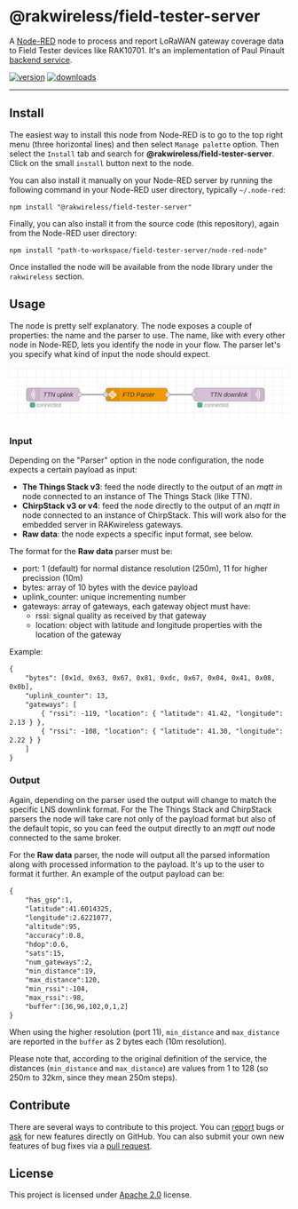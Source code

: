 @rakwireless/field-tester-server
================================

A [Node-RED](http://nodered.org) node to process and report LoRaWAN gateway coverage data to Field Tester devices like RAK10701. It's an implementation of Paul Pinault [backend service](https://github.com/disk91/WioLoRaWANFieldTester/blob/master/doc/DEVELOPMENT.md).

[![version](https://img.shields.io/npm/v/@rakwireless/field-tester-server.svg?logo=npm)](https://www.npmjs.com/package/@rakwireless/field-tester-server)
[![downloads](https://img.shields.io/npm/dm/@rakwireless/field-tester-server.svg)](https://www.npmjs.com/package/@rakwireless/field-tester-server)

---

## Install

The easiest way to install this node from Node-RED is to go to the top right menu (three horizontal lines) and then select `Manage palette` option. Then select the `Install` tab and search for **@rakwireless/field-tester-server**. Click on the small `install` button next to the node. 

You can also install it manually on your Node-RED server by running the following command in your Node-RED user directory, typically `~/.node-red`:

```
npm install "@rakwireless/field-tester-server"
```

Finally, you can also install it from the source code (this repository), again from the Node-RED user directory:

```
npm install "path-to-workspace/field-tester-server/node-red-node"
```

Once installed the node will be available from the node library under the `rakwireless` section.

## Usage
 
The node is pretty self explanatory. The node exposes a couple of properties: the name and the parser to use. The name, like with every other node in Node-RED, lets you identify the node in your flow. The parser let's you specify what kind of input the node should expect.

![Node-RED flow](assets/flow.png)

### Input

Depending on the "Parser" option in the node configuration, the node expects a certain payload as input:

* **The Things Stack v3**: feed the node directly to the output of an *mqtt in* node connected to an instance of The Things Stack (like TTN). 
* **ChirpStack v3 or v4**: feed the node directly to the output of an *mqtt in* node connected to an instance of ChirpStack. This will work also for the embedded server in RAKwireless gateways.
* **Raw data**: the node expects a specific input format, see below.

The format for the **Raw data** parser must be:

* port: 1 (default) for normal distance resolution (250m), 11 for higher precission (10m)
* bytes: array of 10 bytes with the device payload
* uplink_counter: unique incrementing number
* gateways: array of gateways, each gateway object must have:
    * rssi: signal quality as received by that gateway
    * location: object with latitude and longitude properties with the location of the gateway

Example:

```
{
    "bytes": [0x1d, 0x63, 0x67, 0x81, 0xdc, 0x67, 0x04, 0x41, 0x08, 0x0b],
    "uplink_counter": 13,
    "gateways": [
        { "rssi": -119, "location": { "latitude": 41.42, "longitude": 2.13 } },
        { "rssi": -108, "location": { "latitude": 41.30, "longitude": 2.22 } }
    ]
}
```

### Output

Again, depending on the parser used the output will change to match the specific LNS downlink format. For the The Things Stack and ChirpStack parsers the node will take care not only of the payload format but also of the default topic, so you can feed the output directly to an *mqtt out* node connected to the same broker.

For the **Raw data** parser, the node will output all the parsed information along with processed information to the payload. It's up to the user to format it further. An example of the output payload can be:

```
{
    "has_gsp":1,
    "latitude":41.6014325,
    "longitude":2.6221077,
    "altitude":95,
    "accuracy":0.8,
    "hdop":0.6,
    "sats":15,
    "num_gateways":2,
    "min_distance":19,
    "max_distance":120,
    "min_rssi":-104,
    "max_rssi":-98,
    "buffer":[36,96,102,0,1,2]
}
```

When using the higher resolution (port 11), <code>min_distance</code> and <code>max_distance</code> are reported in the <code>buffer</code> as 2 bytes each (10m resolution).

Please note that, according to the original definition of the service, the distances (`min_distance` and `max_distance`) are values from 1 to 128 (so 250m to 32km, since they mean 250m steps). 

## Contribute

There are several ways to contribute to this project. You can [report](http://github.com/rakwireless/field-tester-server/issues) bugs or [ask](http://github.com/rakwireless/field-tester-server/issues) for new features directly on GitHub.
You can also submit your own new features of bug fixes via a [pull request](http://github.com/rakwireless/field-tester-server/pr).

## License

This project is licensed under [Apache 2.0](http://www.apache.org/licenses/LICENSE-2.0) license.
